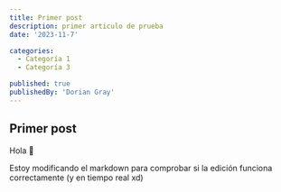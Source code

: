 ```yaml
---
title: Primer post
description: primer articulo de prueba
date: '2023-11-7'

categories:
  - Categoría 1
  - Categoría 3

published: true
publishedBy: 'Dorian Gray'
---
```


## Primer post

Hola 👋

Estoy modificando el markdown para comprobar si la edición funciona correctamente (y en tiempo real xd)
